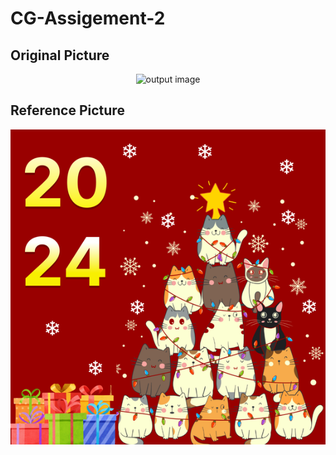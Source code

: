 # CG-Assigement-2

## Original Picture
<div style="display: flex; justify-content: space-around; align-items: center;">
  <div>
    <img src="https://github.com/jumpogpo/KMITL-CS-28/blob/master/Year2/Computer_Graphics_6014/Assignment1/output.gif?raw=true" alt="output image" width="600" style="max-width:100%;">
  </div>
</div>

## Reference Picture
<div style="display: flex; justify-content: space-around; align-items: center;">
  <div>
    <img src="https://github.com/jumpogpo/KMITL-CS-28/blob/master/Year2/Computer_Graphics_6014/Assignment1/original.png?raw=true" alt="output image" width="600" style="max-width:100%;">
  </div>
</div>